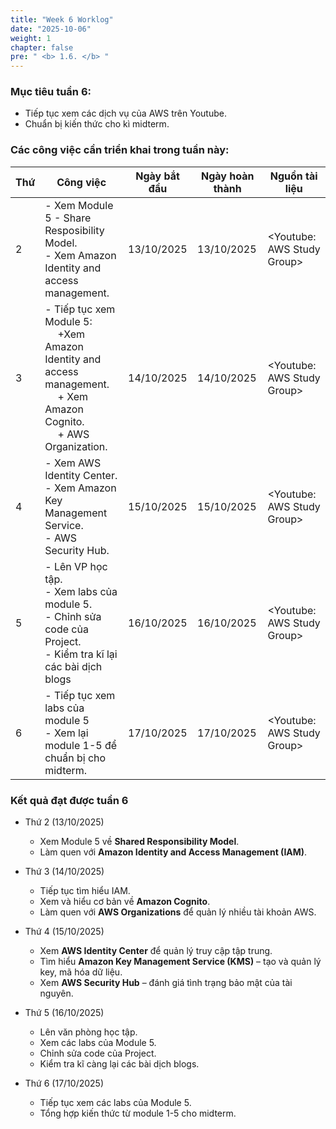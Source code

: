 ```yaml
---
title: "Week 6 Worklog"
date: "2025-10-06"
weight: 1
chapter: false
pre: " <b> 1.6. </b> "
---
```


### Mục tiêu tuần 6:

* Tiếp tục xem các dịch vụ của AWS trên Youtube.
* Chuẩn bị kiến thức cho kì midterm.

### Các công việc cần triển khai trong tuần này:
| Thứ | Công việc                                                                                                                                       | Ngày bắt đầu | Ngày hoàn thành | Nguồn tài liệu              |
| --- |-------------------------------------------------------------------------------------------------------------------------------------------------|--------------|-----------------|-----------------------------|
| 2   | - Xem Module 5 - Share Resposibility Model. <br> - Xem Amazon Identity and access management.                                                   | 13/10/2025   | 13/10/2025      | <Youtube: AWS Study Group>  |
| 3   | - Tiếp tục xem Module 5: <br>&emsp; +Xem Amazon Identity and access management. <br>&emsp; + Xem Amazon Cognito. <br>&emsp; + AWS Organization. | 14/10/2025   | 14/10/2025      | <Youtube: AWS Study Group>  |
| 4   | - Xem AWS Identity Center. <br> - Xem Amazon Key Management Service. <br> - AWS Security Hub.                                                   | 15/10/2025   | 15/10/2025      | <Youtube: AWS Study Group>  |
| 5   | - Lên VP học tập. <br> - Xem labs của module 5. <br> - Chỉnh sửa code của Project. <br> - Kiểm tra kĩ lại các bài dịch blogs                    | 16/10/2025   | 16/10/2025      | <Youtube: AWS Study Group>  |
| 6   | - Tiếp tục xem labs của module 5 <br> - Xem lại module 1-5 để chuẩn bị cho midterm.                                                             | 17/10/2025   | 17/10/2025      | <Youtube: AWS Study Group>  |

### Kết quả đạt được tuần 6

* Thứ 2 (13/10/2025)
    - Xem Module 5 về **Shared Responsibility Model**.
    - Làm quen với **Amazon Identity and Access Management (IAM)**.

* Thứ 3 (14/10/2025)
    - Tiếp tục tìm hiểu IAM.
    - Xem và hiểu cơ bản về **Amazon Cognito**.
    - Làm quen với **AWS Organizations** để quản lý nhiều tài khoản AWS.

* Thứ 4 (15/10/2025)
    - Xem **AWS Identity Center** để quản lý truy cập tập trung.
    - Tìm hiểu **Amazon Key Management Service (KMS)** – tạo và quản lý key, mã hóa dữ liệu.
    - Xem **AWS Security Hub** – đánh giá tình trạng bảo mật của tài nguyên.

* Thứ 5 (16/10/2025)
    - Lên văn phòng học tập.
    - Xem các labs của Module 5.
    - Chỉnh sửa code của Project.
    - Kiểm tra kĩ càng lại các bài dịch blogs.

* Thứ 6 (17/10/2025)
    - Tiếp tục xem các labs của Module 5.
    - Tổng hợp kiến thức từ module 1-5 cho midterm.




